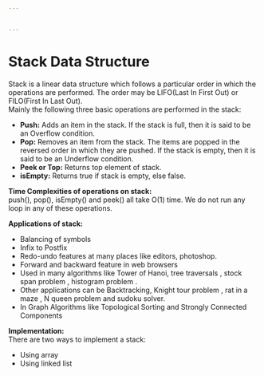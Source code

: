 ```yaml
---


---
```


<h1 id="stack-data-structure">Stack Data Structure</h1>
<p>Stack is a linear data structure which follows a particular order in which the operations are performed. The order may be LIFO(Last In First Out) or FILO(First In Last Out).<br>
<img src="https://media.geeksforgeeks.org/wp-content/cdn-uploads/gq/2013/03/stack.png" alt=""><br>
Mainly the following three basic operations are performed in the stack:</p>
<ul>
<li><strong>Push:</strong> Adds an item in the stack. If the stack is full, then it is said to be an Overflow condition.</li>
<li><strong>Pop:</strong> Removes an item from the stack. The items are popped in the reversed order in which they are pushed. If the stack is empty, then it is said to be an Underflow condition.</li>
<li><strong>Peek or Top:</strong> Returns top element of stack.</li>
<li><strong>isEmpty:</strong> Returns true if stack is empty, else false.</li>
</ul>
<p><strong>Time Complexities of operations on stack:</strong><br>
push(), pop(), isEmpty() and peek() all take O(1) time. We do not run any loop in any of these operations.</p>
<p><strong>Applications of stack:</strong></p>
<ul>
<li>Balancing of symbols</li>
<li>Infix to Postfix</li>
<li>Redo-undo features at many places like editors, photoshop.</li>
<li>Forward and backward feature in web browsers</li>
<li>Used in many algorithms like  Tower of Hanoi, tree traversals , stock span problem , histogram problem .</li>
<li>Other applications can be Backtracking, Knight tour problem , rat in a maze , N queen problem and sudoku solver.</li>
<li>In Graph Algorithms like Topological Sorting and Strongly Connected Components</li>
</ul>
<p><strong>Implementation:</strong><br>
There are two ways to implement a stack:</p>
<ul>
<li>Using array</li>
<li>Using linked list</li>
</ul>

